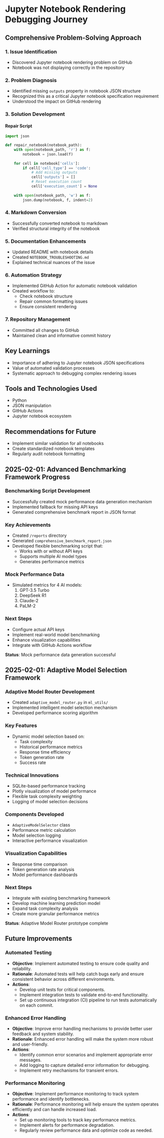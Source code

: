 # Jupyter Notebook Rendering Debugging Journey

## Comprehensive Problem-Solving Approach

### 1. Issue Identification
- Discovered Jupyter notebook rendering problem on GitHub
- Notebook was not displaying correctly in the repository

### 2. Problem Diagnosis
- Identified missing `outputs` property in notebook JSON structure
- Recognized this as a critical Jupyter notebook specification requirement
- Understood the impact on GitHub rendering

### 3. Solution Development
#### Repair Script
```python
import json

def repair_notebook(notebook_path):
    with open(notebook_path, 'r') as f:
        notebook = json.load(f)
    
    for cell in notebook['cells']:
        if cell['cell_type'] == 'code':
            # Add missing outputs
            cell['outputs'] = []
            # Reset execution count
            cell['execution_count'] = None
    
    with open(notebook_path, 'w') as f:
        json.dump(notebook, f, indent=2)
```

### 4. Markdown Conversion
- Successfully converted notebook to markdown
- Verified structural integrity of the notebook

### 5. Documentation Enhancements
- Updated README with notebook details
- Created `NOTEBOOK_TROUBLESHOOTING.md`
- Explained technical nuances of the issue

### 6. Automation Strategy
- Implemented GitHub Action for automatic notebook validation
- Created workflow to:
  - Check notebook structure
  - Repair common formatting issues
  - Ensure consistent rendering

### 7. Repository Management
- Committed all changes to GitHub
- Maintained clean and informative commit history

## Key Learnings
- Importance of adhering to Jupyter notebook JSON specifications
- Value of automated validation processes
- Systematic approach to debugging complex rendering issues

## Tools and Technologies Used
- Python
- JSON manipulation
- GitHub Actions
- Jupyter notebook ecosystem

## Recommendations for Future
- Implement similar validation for all notebooks
- Create standardized notebook templates
- Regularly audit notebook formatting

## 2025-02-01: Advanced Benchmarking Framework Progress

### Benchmarking Script Development
- Successfully created mock performance data generation mechanism
- Implemented fallback for missing API keys
- Generated comprehensive benchmark report in JSON format

### Key Achievements
- Created `/reports` directory
- Generated `comprehensive_benchmark_report.json`
- Developed flexible benchmarking script that:
  - Works with or without API keys
  - Supports multiple AI model types
  - Generates performance metrics

### Mock Performance Data
- Simulated metrics for 4 AI models:
  1. GPT-3.5 Turbo
  2. DeepSeek R1
  3. Claude-2
  4. PaLM-2

### Next Steps
- Configure actual API keys
- Implement real-world model benchmarking
- Enhance visualization capabilities
- Integrate with GitHub Actions workflow

**Status**: Mock performance data generation successful 

## 2025-02-01: Adaptive Model Selection Framework

### Adaptive Model Router Development
- Created `adaptive_model_router.py` in `ml_utils/`
- Implemented intelligent model selection mechanism
- Developed performance scoring algorithm

### Key Features
- Dynamic model selection based on:
  * Task complexity
  * Historical performance metrics
  * Response time efficiency
  * Token generation rate
  * Success rate

### Technical Innovations
- SQLite-based performance tracking
- Plotly visualization of model performance
- Flexible task complexity weighting
- Logging of model selection decisions

### Components Developed
- `AdaptiveModelSelector` class
- Performance metric calculation
- Model selection logging
- Interactive performance visualization

### Visualization Capabilities
- Response time comparison
- Token generation rate analysis
- Model performance dashboards

### Next Steps
- Integrate with existing benchmarking framework
- Develop machine learning prediction model
- Expand task complexity analysis
- Create more granular performance metrics

**Status**: Adaptive Model Router prototype complete 

## Future Improvements

### Automated Testing
- **Objective**: Implement automated testing to ensure code quality and reliability.
- **Rationale**: Automated tests will help catch bugs early and ensure consistent behavior across different environments.
- **Actions**:
  - Develop unit tests for critical components.
  - Implement integration tests to validate end-to-end functionality.
  - Set up continuous integration (CI) pipeline to run tests automatically on each commit.

### Enhanced Error Handling
- **Objective**: Improve error handling mechanisms to provide better user feedback and system stability.
- **Rationale**: Enhanced error handling will make the system more robust and user-friendly.
- **Actions**:
  - Identify common error scenarios and implement appropriate error messages.
  - Add logging to capture detailed error information for debugging.
  - Implement retry mechanisms for transient errors.

### Performance Monitoring
- **Objective**: Implement performance monitoring to track system performance and identify bottlenecks.
- **Rationale**: Performance monitoring will help ensure the system operates efficiently and can handle increased load.
- **Actions**:
  - Set up monitoring tools to track key performance metrics.
  - Implement alerts for performance degradation.
  - Regularly review performance data and optimize code as needed.
